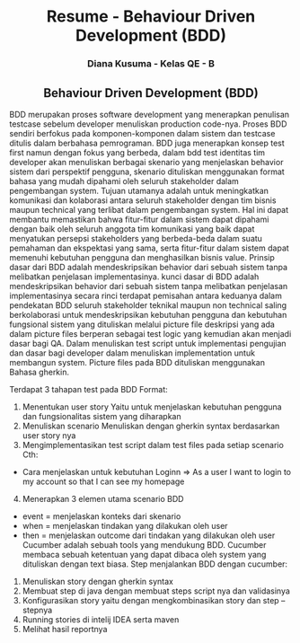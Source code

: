 <h1 align="center">Resume - Behaviour Driven Development (BDD)</h1>
<h3 align="center">Diana Kusuma - Kelas QE - B</h3>


<h2 align="center">Behaviour Driven Development (BDD)</h2>

BDD merupakan proses software development yang menerapkan penulisan testcase sebelum developer menuliskan production code-nya. Proses BDD sendiri berfokus pada komponen-komponen dalam sistem dan testcase ditulis dalam berbahasa pemrograman. BDD juga menerapkan konsep test first namun dengan fokus yang berbeda, dalam bdd test identitas tim developer akan menuliskan berbagai skenario yang menjelaskan behavior  sistem dari perspektif pengguna, skenario dituliskan menggunakan format bahasa yang mudah dipahami oleh seluruh stakeholder dalam pengembangan system. Tujuan utamanya adalah untuk meningkatkan komunikasi dan kolaborasi antara seluruh stakeholder dengan tim bisnis maupun technical yang terlibat dalam pengembangan system. Hal ini dapat membantu memastikan bahwa fitur-fitur dalam sistem dapat dipahami dengan baik oleh seluruh anggota tim komunikasi yang baik dapat menyatukan persepsi stakeholders yang berbeda-beda dalam suatu pemahaman dan ekspektasi yang sama, serta fitur-fitur dalam sistem dapat memenuhi kebutuhan pengguna dan menghasilkan bisnis value. 
Prinsip dasar dari BDD adalah mendeskripsikan behavior dari sebuah sistem tanpa melibatkan penjelasan implementasinya. kunci dasar di BDD adalah mendeskripsikan behavior dari sebuah sistem tanpa melibatkan penjelasan implementasinya secara rinci terdapat pemisahan antara keduanya dalam pendekatan BDD seluruh stakeholder teknikal maupun non technical saling berkolaborasi untuk mendeskripsikan kebutuhan pengguna dan kebutuhan fungsional sistem yang dituliskan melalui picture file deskripsi yang ada dalam picture files berperan sebagai test logic yang kemudian akan menjadi dasar bagi QA. Dalam menuliskan test script untuk implementasi pengujian dan dasar bagi developer dalam menuliskan implementation untuk membangun system.
Picture files pada BDD dituliskan menggunakan Bahasa gherkin.

Terdapat 3 tahapan test pada BDD Format:
1.	Menentukan user story
Yaitu untuk menjelaskan kebutuhan pengguna dan fungsionalitas sistem yang diharapkan
2.	Menuliskan scenario
Menuliskan dengan gherkin syntax berdasarkan user story nya
3.	Mengimplementasikan test script dalam test files pada setiap scenario
Cth: 
-	Cara menjelaskan untuk kebutuhan Loginn =>  As a user I want to login to my account so that I can see my homepage
4.	Menerapkan 3 elemen utama scenario BDD
-	event = menjelaskan konteks dari skenario 
-	when = menjelaskan tindakan yang dilakukan oleh user 
-	then = menjelaskan outcome dari tindakan yang dilakukan oleh user 
Cucumber adalah sebuah tools yang mendukung BDD. Cucumber membaca sebuah ketentuan yang dapat dibaca oleh system yang dituliskan dengan text biasa. Step menjalankan BDD dengan cucumber:
1.	Menuliskan story dengan gherkin syntax
2.	Membuat step di java dengan membuat steps script nya dan validasinya
3.	Konfigurasikan story yaitu dengan mengkombinasikan story dan step – stepnya
4.	Running stories di intelij IDEA serta maven
5.	Melihat hasil reportnya
